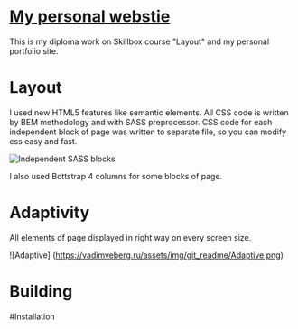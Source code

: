 # [My personal webstie](https://vadimveberg.ru/)
This is my diploma work on Skillbox course "Layout" and my personal portfolio site.

# Layout
I used new HTML5 features like semantic elements. All CSS code is written by BEM methodology and with SASS preprocessor. CSS code for each independent block of page was written to separate file, so you can modify css easy and fast.

![Independent SASS blocks](https://vadimveberg.ru/assets/img/git_readme/SASS_blocks.png) 

I also used Bottstrap 4 columns for some blocks of page.

# Adaptivity
All elements of page displayed in right way on every screen size.

![Adaptive] (https://vadimveberg.ru/assets/img/git_readme/Adaptive.png)

# Building

#Installation

